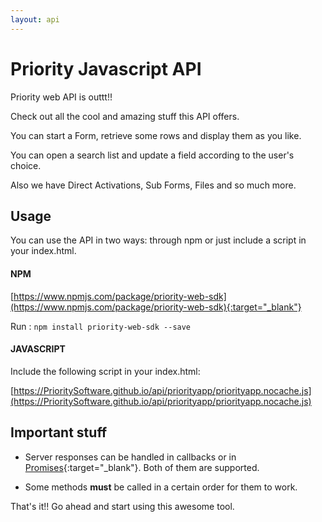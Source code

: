 ```yaml
---
layout: api
---
```


# Priority Javascript API

Priority web API is outtt!!

Check out all the cool and amazing stuff this API offers.

You can start a Form, retrieve some rows and display them as you like.

You can open a search list and update a field according to the user's choice.

Also we have Direct Activations, Sub Forms, Files and so much more.

## Usage
You can use the API in two ways: through npm or just include a script in your index.html.
#### NPM
[https://www.npmjs.com/package/priority-web-sdk](https://www.npmjs.com/package/priority-web-sdk){:target="_blank"}

Run : `npm install priority-web-sdk --save`

#### JAVASCRIPT

Include the following script in your index.html:

[https://PrioritySoftware.github.io/api/priorityapp/priorityapp.nocache.js](https://PrioritySoftware.github.io/api/priorityapp/priorityapp.nocache.js)

## Important stuff

- Server responses can be handled in callbacks or in [Promises](https://developer.mozilla.org/en-US/docs/Web/JavaScript/Reference/Global_Objects/Promise){:target="_blank"}. Both of them are supported.

- Some methods **must** be called in a certain order for them to work.

That's it!! Go ahead and start using this awesome tool.







